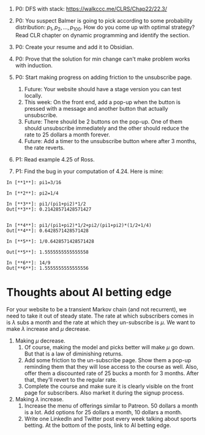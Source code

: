 1) P0: DFS with stack: https://walkccc.me/CLRS/Chap22/22.3/
2) P0: You suspect Balmer is going to pick according to some probability distribution: $p_1, p_2, \dots, p_{100}$. How do you come up with optimal strategy? Read CLR chapter on dynamic programming and identify the section.
3) P0: Create your resume and add it to Obsidian.
4) P0: Prove that the solution for min change can't make problem works with induction.
5) P0: Start making progress on adding friction to the unsubscribe page. 
	1) Future: Your website should have a stage version you can test locally.
	2) This week: On the front end, add a pop-up when the button is pressed with a message and another button that actually unsubscribe.
	3) Future: There should be 2 buttons on the pop-up. One of them should unsubscribe immediately and the other should reduce the rate to 25 dollars a month forever.
	4) Future: Add a timer to the unsubscribe button where after 3 months, the rate reverts.
6) P1: Read example 4.25 of Ross.

7) P1: Find the bug in your computation of 4.24. Here is mine:
~~~
In [**1**]: pi1=3/16

In [**2**]: pi2=1/4

In [**3**]: pi1/(pi1+pi2)*1/2
Out[**3**]: 0.21428571428571427


In [**4**]: pi1/(pi1+pi2)*1/2+pi2/(pi1+pi2)*(1/2+1/4)
Out[**4**]: 0.6428571428571428

In [**5**]: 1/0.6428571428571428

Out[**5**]: 1.5555555555555558

In [**6**]: 14/9
Out[**6**]: 1.5555555555555556
~~~

# Thoughts about AI betting edge
For your website to be a transient Markov chain (and not recurrent), we need to take it out of steady state. The rate at which subscribers comes in is $\lambda$ subs a month and the rate at which they un-subscribe is $\mu$. We want to make $\lambda$ increase and $\mu$ decrease.
1) Making $\mu$ decrease.
	1) Of course, making the model and picks better will make $\mu$ go down. But that is a law of diminishing returns.
	2) Add some friction to the un-subscribe page. Show them a pop-up reminding them that they will lose access to the course as well. Also, offer them a discounted rate of 25 bucks a month for 3 months. After that, they'll revert to the regular rate.
	3) Complete the course and make sure it is clearly visible on the front page for subscribers. Also market it during the signup process.
2) Making $\lambda$ increase.
	1) Increase the menu of offerings similar to Patreon. 50 dollars a month is a lot. Add options for 25 dollars a month, 10 dollars a month.
	2) Write one LinkedIn and Twitter post every week talking about sports betting. At the bottom of the posts, link to AI betting edge.